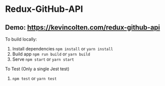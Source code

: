 # Redux-GitHub-API

## Demo: https://kevincolten.com/redux-github-api

To build locally:
1. Install dependencies `npm install` or `yarn install`
1. Build app `npm run build` or `yarn build`
1. Serve `npm start` or `yarn start`

To Test (Only a single Jest test)
1. `npm test` or `yarn test`
